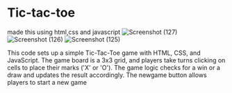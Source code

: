 # Tic-tac-toe
made this using html,css and javascript
![Screenshot (127)](https://github.com/Adrishti1/Tic-tac-toe/assets/135599298/4f9a11cf-d8ed-4de5-9781-e262ae6a67d1)
![Screenshot (126)](https://github.com/Adrishti1/Tic-tac-toe/assets/135599298/1eb89578-ae69-427d-bf34-8a2a7a174afb)
![Screenshot (125)](https://github.com/Adrishti1/Tic-tac-toe/assets/135599298/74131104-8d1c-42a3-81b7-1e2c1521f059)


This code sets up a simple Tic-Tac-Toe game with HTML, CSS, and JavaScript. The game board is a 3x3 grid, and players take turns clicking on cells to place their marks ('X' or 'O').
The game logic checks for a win or a draw and updates the result accordingly. The newgame button allows players to start a new game
